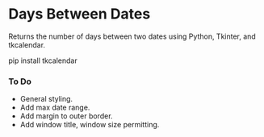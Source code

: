 # Days Between Dates
Returns the number of days between two dates using Python, Tkinter, and tkcalendar.

pip install tkcalendar

### To Do
- General styling.
- Add max date range.
- Add margin to outer border.
- Add window title, window size permitting.
